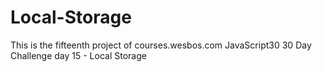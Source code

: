 # Local-Storage
This is the fifteenth project of courses.wesbos.com JavaScript30 30 Day Challenge day 15 - Local Storage
